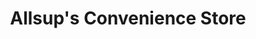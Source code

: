 ---
title: "Allsup's Convenience Store"
url: /morton/allsups-convenience-store/
shop: convenience
---